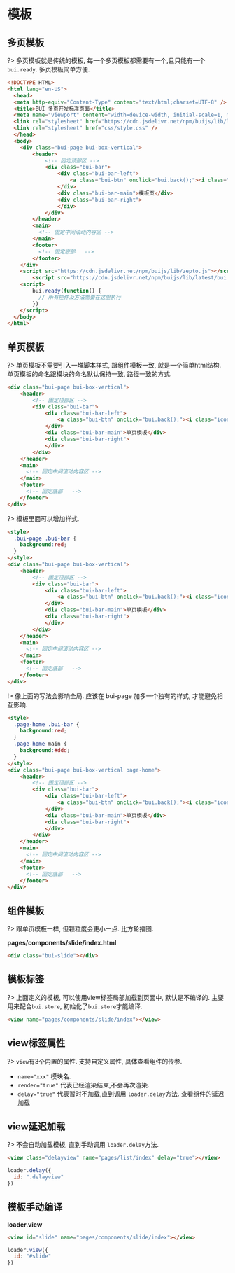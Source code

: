 # 模板

## 多页模板

?> 多页模板就是传统的模板, 每一个多页模板都需要有一个,且只能有一个`bui.ready`. 多页模板简单方便. 

```html
<!DOCTYPE HTML>
<html lang="en-US">
  <head>
  <meta http-equiv="Content-Type" content="text/html;charset=UTF-8" />
  <title>BUI 多页开发标准页面</title>
  <meta name="viewport" content="width=device-width, initial-scale=1, maximum-scale=1, minimum-scale=1, user-scalable=no">
  <link rel="stylesheet" href="https://cdn.jsdelivr.net/npm/buijs/lib/latest/bui.css" />
  <link rel="stylesheet" href="css/style.css" />
  </head>
  <body>
    <div class="bui-page bui-box-vertical">
        <header>
            <!-- 固定顶部区 -->
            <div class="bui-bar">
                <div class="bui-bar-left">
                    <a class="bui-btn" onclick="bui.back();"><i class="icon-back"></i></a>
                </div>
                <div class="bui-bar-main">模板页</div>
                <div class="bui-bar-right">
                </div>
            </div>
        </header>
        <main>
          <!-- 固定中间滚动内容区 -->
        </main>
        <footer>
          <!-- 固定底部   -->
        </footer>
    </div>
    <script src="https://cdn.jsdelivr.net/npm/buijs/lib/zepto.js"></script>
		<script src="https://cdn.jsdelivr.net/npm/buijs/lib/latest/bui.js"></script>
    <script>
        bui.ready(function() {
          // 所有控件及方法需要在这里执行
        })
    </script>
  </body>
</html>
```

## 单页模板

?> 单页模板不需要引入一堆脚本样式, 跟组件模板一致, 就是一个简单html结构. 单页模板的命名跟模块的命名默认保持一致, 路径一致的方式.

```html
<div class="bui-page bui-box-vertical">
    <header>
        <!-- 固定顶部区 -->
        <div class="bui-bar">
            <div class="bui-bar-left">
                <a class="bui-btn" onclick="bui.back();"><i class="icon-back"></i></a>
            </div>
            <div class="bui-bar-main">单页模板</div>
            <div class="bui-bar-right">
            </div>
        </div>
    </header>
    <main>
      <!-- 固定中间滚动内容区 -->
    </main>
    <footer>
      <!-- 固定底部   -->
    </footer>
</div>
```

?> 模板里面可以增加样式.

```html
<style>
  .bui-page .bui-bar {
    background:red;
  }
</style>
<div class="bui-page bui-box-vertical">
    <header>
        <!-- 固定顶部区 -->
        <div class="bui-bar">
            <div class="bui-bar-left">
                <a class="bui-btn" onclick="bui.back();"><i class="icon-back"></i></a>
            </div>
            <div class="bui-bar-main">单页模板</div>
            <div class="bui-bar-right">
            </div>
        </div>
    </header>
    <main>
      <!-- 固定中间滚动内容区 -->
    </main>
    <footer>
      <!-- 固定底部   -->
    </footer>
</div>
```

!> 像上面的写法会影响全局. 应该在 bui-page 加多一个独有的样式, 才能避免相互影响. 

```html
<style>
  .page-home .bui-bar {
    background:red;
  }
  .page-home main {
    background:#ddd;
  }
</style>
<div class="bui-page bui-box-vertical page-home">
    <header>
        <!-- 固定顶部区 -->
        <div class="bui-bar">
            <div class="bui-bar-left">
                <a class="bui-btn" onclick="bui.back();"><i class="icon-back"></i></a>
            </div>
            <div class="bui-bar-main">单页模板</div>
            <div class="bui-bar-right">
            </div>
        </div>
    </header>
    <main>
      <!-- 固定中间滚动内容区 -->
    </main>
    <footer>
      <!-- 固定底部   -->
    </footer>
</div>
```

## 组件模板

?> 跟单页模板一样, 但颗粒度会更小一点. 比方轮播图.

**pages/components/slide/index.html**

```html
<div class="bui-slide"></div>
```

## 模板标签

?> 上面定义的模板, 可以使用view标签局部加载到页面中, 默认是不编译的. 主要用来配合`bui.store`, 初始化了`bui.store`才能编译.

```html
<view name="pages/components/slide/index"></view>
```

## view标签属性

?> `view`有3个内置的属性. 支持自定义属性, 具体查看组件的传参.

  - `name="xxx"` 模块名.
  - `render="true"` 代表已经渲染结束,不会再次渲染.
  - `delay="true"` 代表暂时不加载,直到调用 `loader.delay`方法. 查看组件的延迟加载

## view延迟加载

?> 不会自动加载模板, 直到手动调用 `loader.delay`方法.
```html
<view class="delayview" name="pages/list/index" delay="true"></view>
```

```js
loader.delay({
  id: ".delayview"
})
```


## 模板手动编译

**loader.view**
```html
<view id="slide" name="pages/components/slide/index"></view>
```

```js
loader.view({
  id: "#slide"
})
```
